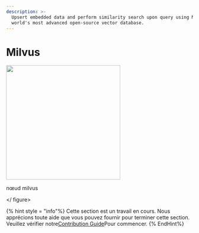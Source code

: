 ```yaml
---
description: >-
  Upsert embedded data and perform similarity search upon query using Milvus,
  world's most advanced open-source vector database.
---
```


# Milvus

<gigne> <img src = "../../../. GitBook / Assets / Image (160) .png" alt = "" width = "308"> <figcaption> <p> nœud milvus </p> </gigcaption> </ figure>

{% hint style = "info"%}
Cette section est un travail en cours. Nous apprécions toute aide que vous pouvez fournir pour terminer cette section. Veuillez vérifier notre[Contribution Guide](broken-reference)Pour commencer.
{% EndHint%}
